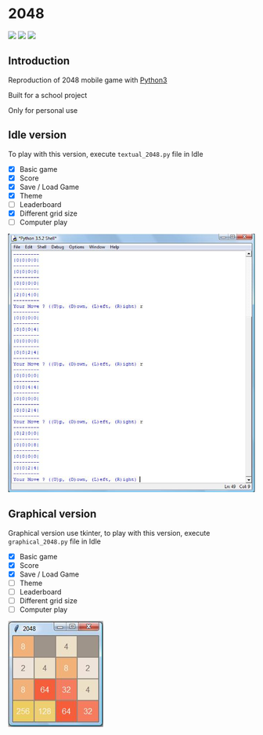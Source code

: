 # 2048

![](https://img.shields.io/badge/build-not%20working-red.svg)
![](https://img.shields.io/badge/release-v1.5-brightgreen.svg)
![](https://img.shields.io/badge/python-3.X-blue.svg)

## Introduction
Reproduction of 2048 mobile game with [Python3](https://www.python.org/downloads/)

Built for a school project

Only for personal use

## Idle version
To play with this version, execute `textual_2048.py` file in Idle
- [x] Basic game
- [x] Score
- [x] Save / Load Game
- [x] Theme
- [ ] Leaderboard
- [x] Different grid size
- [ ] Computer play

![Idle version](img/idle.jpg)

## Graphical version
Graphical version use tkinter, to play with this version, execute `graphical_2048.py` file in Idle
- [x] Basic game
- [x] Score
- [x] Save / Load Game
- [ ] Theme
- [ ] Leaderboard
- [ ] Different grid size
- [ ] Computer play

![Graphical version](img/graphic.jpg)